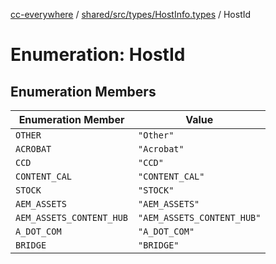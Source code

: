 [cc-everywhere](../../../../../index.md) / [shared/src/types/HostInfo.types](../index.md) / HostId

# Enumeration: HostId

## Enumeration Members

| Enumeration Member | Value |
| ------ | ------ |
| `OTHER` | `"Other"` |
| `ACROBAT` | `"Acrobat"` |
| `CCD` | `"CCD"` |
| `CONTENT_CAL` | `"CONTENT_CAL"` |
| `STOCK` | `"STOCK"` |
| `AEM_ASSETS` | `"AEM_ASSETS"` |
| `AEM_ASSETS_CONTENT_HUB` | `"AEM_ASSETS_CONTENT_HUB"` |
| `A_DOT_COM` | `"A_DOT_COM"` |
| `BRIDGE` | `"BRIDGE"` |
